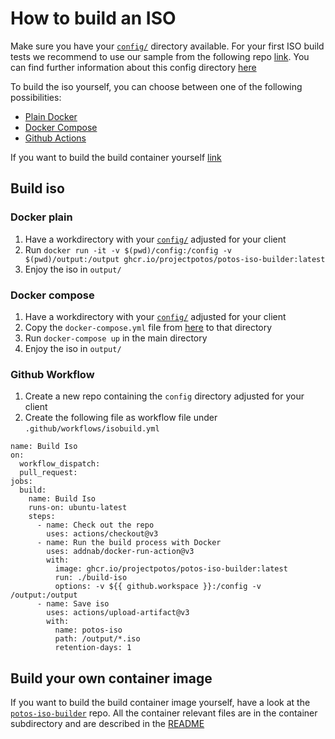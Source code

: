 # How to build an ISO

Make sure you have your [`config/`](./config) directory available. 
For your first ISO build tests we recommend to use our sample from the following repo [link](https://github.com/projectpotos/potos-iso-builder/tree/main/config). 
You can find further information about this config directory [here](./config)

To build the iso yourself, you can choose between one of the following possibilities:
 * [Plain Docker](#build-iso)
 * [Docker Compose](#docker-compose)
 * [Github Actions](#github-workflow)

If you want to build the build container yourself [link](#build-your-own-container-image)

## Build iso
### Docker plain

1. Have a workdirectory with your [`config/`](./config) adjusted for your client
2. Run `docker run -it -v $(pwd)/config:/config -v $(pwd)/output:/output ghcr.io/projectpotos/potos-iso-builder:latest`
3. Enjoy the iso in `output/`

### Docker compose

1. Have a workdirectory with your [`config/`](./config) adjusted for your client
2. Copy the `docker-compose.yml` file from [here](https://github.com/projectpotos/potos-iso-builder/blob/main/docker-compose.yml) to that directory
3. Run `docker-compose up` in the main directory
4. Enjoy the iso in `output/`

### Github Workflow
1. Create a new repo containing the `config` directory adjusted for your client
2. Create the following file as workflow file under `.github/workflows/isobuild.yml`
```
name: Build Iso
on:
  workflow_dispatch:
  pull_request:
jobs:
  build:
    name: Build Iso
    runs-on: ubuntu-latest
    steps:
      - name: Check out the repo
        uses: actions/checkout@v3
      - name: Run the build process with Docker
        uses: addnab/docker-run-action@v3
        with:
          image: ghcr.io/projectpotos/potos-iso-builder:latest
          run: ./build-iso
          options: -v ${{ github.workspace }}:/config -v /output:/output
      - name: Save iso
        uses: actions/upload-artifact@v3
        with:
          name: potos-iso
          path: /output/*.iso
          retention-days: 1
```

## Build your own container image

If you want to build the build container image yourself, have a look at the [`potos-iso-builder`](https://github.com/projectpotos/potos-iso-builder) repo. 
All the container relevant files are in the container subdirectory and are described in the [README](https://github.com/projectpotos/potos-iso-builder/blob/main/README.md)

